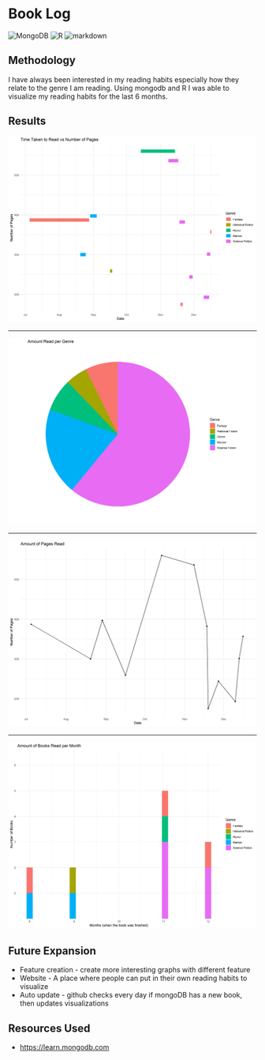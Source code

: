 # Book Log #

<p>
    <img alt="MongoDB" src="https://img.shields.io/badge/-MongoDB-green?style=flat-square&logo=mongodb&logoColor=white" />
    <img alt="R" src="https://img.shields.io/badge/-R-8DD6F9?style=flat-square&logo=R&logoColor=white" />
    <img alt="markdown" src="https://img.shields.io/badge/-Markdown-5849BE?style=flat-square&logo=Markdown&logoColor=white" />

</p>


## Methodology ##

I have always been interested in my reading habits especially how they relate to the genre I am reading. Using mongodb
and R I was able to visualize my reading habits for the last 6 months.

## Results ##

<img src="Graphs/Main.png" alt="Main" width="700"/>

---

<img src="Graphs/pie.png" alt="pie" width="700"/>

---

<img src="Graphs/line.png" alt="line" width="700"/>

---

<img src="Graphs/bar.png" alt="bars" width="700"/>


## Future Expansion ##

* Feature creation - create more interesting graphs with different feature
* Website - A place where people can put in their own reading habits to visualize
* Auto update - github checks every day if mongoDB has a new book, then updates visualizations 

## Resources Used ##

* <a herf="https://learn.mongodb.com/">https://learn.mongodb.com</a>